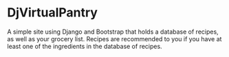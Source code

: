 # DjVirtualPantry

A simple site using Django and Bootstrap that holds a database of recipes, as well as your grocery list. Recipes are recommended to you if you have at least one of the ingredients in the database of recipes. 

